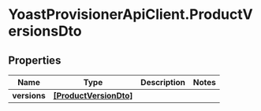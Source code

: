 # YoastProvisionerApiClient.ProductVersionsDto

## Properties
Name | Type | Description | Notes
------------ | ------------- | ------------- | -------------
**versions** | [**[ProductVersionDto]**](ProductVersionDto.md) |  | 
